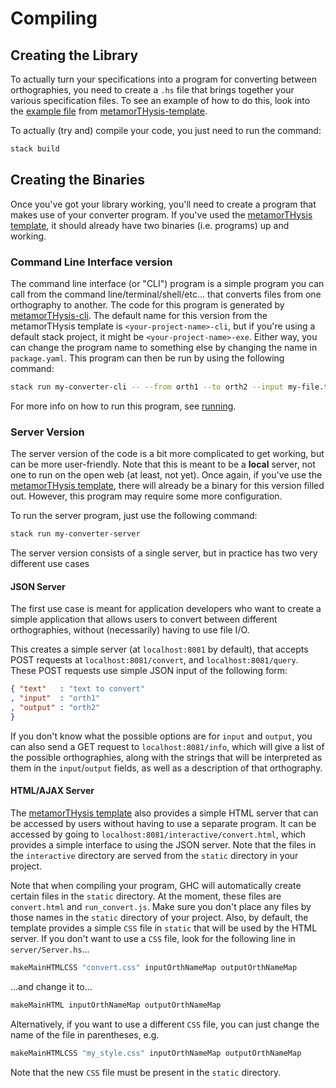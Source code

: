 # Compiling

## Creating the Library

To actually turn your specifications into a program for
converting between orthographies, you need to create a
`.hs` file that brings together your various specification
files. To see an example of how to do this, look into the
[example file](https://github.com/Anteproperispomenon/metamorTHysis-template/blob/main/src/Orthographies.hs)
from [metamorTHysis-template](https://github.com/Anteproperispomenon/metamorTHysis-template).

To actually (try and) compile your code, you just need to run
the command:

```bash
stack build
```

## Creating the Binaries

Once you've got your library working, you'll need to create
a program that makes use of your converter program. If you've
used the [metamorTHysis template](https://github.com/Anteproperispomenon/metamorTHysis-template),
it should already have two binaries (i.e. programs) up and working.

### Command Line Interface version

The command line interface (or "CLI") program is a simple program
you can call from the command line/terminal/shell/etc... that converts
files from one orthography to another. The code for this program is
generated by [metamorTHysis-cli](https://github.com/Anteproperispomenon/metamorTHysis-cli).
The default name for this version from the metamorTHysis template is
`<your-project-name>-cli`, but if you're using a default stack project,
it might be `<your-project-name>-exe`. Either way, you can change the
program name to something else by changing the name in `package.yaml`.
This program can then be run by using the following command:

```bash
stack run my-converter-cli -- --from orth1 --to orth2 --input my-file.txt
```

For more info on how to run this program, see [running](running.md).

### Server Version

The server version of the code is a bit more complicated to get working,
but can be more user-friendly. Note that this is meant to be a **local**
server, not one to run on the open web (at least, not yet). Once again,
if you've use the [metamorTHysis template](https://github.com/Anteproperispomenon/metamorTHysis-template),
there will already be a binary for this version filled out. However, this
program may require some more configuration. 

To run the server program, just use the following command:

```bash
stack run my-converter-server
```

The server version consists of a single server, but in practice has two
very different use cases

#### JSON Server

The first use case is meant for application developers who want to create
a simple application that allows users to convert between different orthographies,
without (necessarily) having to use file I/O.

This creates a simple server (at `localhost:8081` by default), that accepts POST
requests at `localhost:8081/convert`, and `localhost:8081/query`. These POST requests
use simple JSON input of the following form:

```json
{ "text"   : "text to convert"
, "input"  : "orth1"
, "output" : "orth2"
}
```

If you don't know what the possible options are for `input` and `output`, you can also
send a GET request to `localhost:8081/info`, which will give a list of the possible
orthographies, along with the strings that will be interpreted as them in the `input`/`output`
fields, as well as a description of that orthography.

#### HTML/AJAX Server

The [metamorTHysis template](https://github.com/Anteproperispomenon/metamorTHysis-template) also
provides a simple HTML server that can be accessed by users without having to use a separate
program. It can be accessed by going to `localhost:8081/interactive/convert.html`, which provides
a simple interface to using the JSON server. Note that the files in the `interactive` directory
are served from the `static` directory in your project.

Note that when compiling your program, GHC will automatically create certain files in the `static`
directory. At the moment, these files are `convert.html` and `run_convert.js`. Make sure you don't
place any files by those names in the `static` directory of your project. Also, by default, the
template provides a simple `CSS` file in `static` that will be used by the HTML server. If you don't
want to use a `CSS` file, look for the following line in `server/Server.hs`...

```haskell
makeMainHTMLCSS "convert.css" inputOrthNameMap outputOrthNameMap
```

...and change it to...

```haskell
makeMainHTML inputOrthNameMap outputOrthNameMap
```

Alternatively, if you want to use a different `CSS` file, you can just change the name
of the file in parentheses, e.g.

```haskell
makeMainHTMLCSS "my_style.css" inputOrthNameMap outputOrthNameMap
```

Note that the new `CSS` file must be present in the `static` directory.


